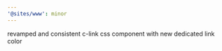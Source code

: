 ```yaml
---
'@sites/www': minor
---
```


revamped and consistent c-link css component with new dedicated link color
